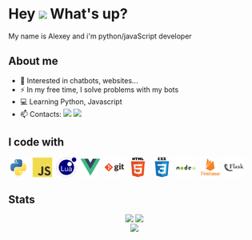 <h1>Hey <img height="50" src="https://github.com/FlamesC0der/FlamesC0der/assets/73310806/888940ea-4c25-4a90-b93a-44d908221b6b"/> What's up?</h1>
My name is Alexey and i'm python/javaScript developer

<h2>About me</h2>

- 👀 Interested in chatbots, websites...
- ⚡️ In my free time, I solve problems with my bots
- 💻 Learning Python, Javascript
- 📫 Contacts: <a href="https://t.me/FlameCoder0_0" target="_blank"><img src="https://img.shields.io/badge/telegram-0088cc?logo=telegram&logoColor=white"/></a> <a href="https://discord.gg/3wt8QRndjm" target="_blank"><img src="https://img.shields.io/badge/discord-5865F2?logo=discord&logoColor=white"/></a>

<h2>I code with</h2>

<div>
  <a href="https://www.python.org/"><img src="https://github.com/devicons/devicon/blob/master/icons/python/python-original.svg" title="Python" alt="Python" width="40" height="40"/></a>&nbsp;
  <a href=""><img src="https://github.com/devicons/devicon/blob/master/icons/javascript/javascript-original.svg" title="JavaScript" alt="JavaScript" width="40" height="40"/></a>&nbsp;
  <a href=""><img src="https://github.com/devicons/devicon/blob/master/icons/lua/lua-original-wordmark.svg" title="Lua" alt="Lua" width="40" height="40"/></a>&nbsp;
  <a href=""><img src="https://github.com/devicons/devicon/blob/master/icons/vuejs/vuejs-original.svg" title="Vuejs" alt="Vuejs" width="40" height="40"/></a>&nbsp;
  <a href=""><img src="https://github.com/devicons/devicon/blob/master/icons/git/git-original-wordmark.svg" title="Git" alt="Git" width="40" height="40"/></a>&nbsp;
  <a href=""><img src="https://github.com/devicons/devicon/blob/master/icons/html5/html5-original-wordmark.svg" title="Html" alt="Html" width="40" height="40"/></a>&nbsp;
  <a href=""><img src="https://github.com/devicons/devicon/blob/master/icons/css3/css3-original-wordmark.svg" title="Css" alt="Css" width="40" height="40"/></a>&nbsp;
  <a href=""><img src="https://github.com/devicons/devicon/blob/master/icons/nodejs/nodejs-original-wordmark.svg" title="Nodejs" alt="Nodejs" width="40" height="40"/></a>&nbsp;
  <a href=""><img src="https://github.com/devicons/devicon/blob/master/icons/firebase/firebase-plain-wordmark.svg" title="Firebase" alt="FireBase" width="40" height="40"/></a>&nbsp;
  <a href=""><img src="https://github.com/devicons/devicon/blob/master/icons/flask/flask-original-wordmark.svg" title="Flask" alt="Flask" width="40" height="40"/></a>&nbsp;
</div>

<h2>Stats</h2>

<div align="center">
  <img height="180" src="https://github-readme-stats.vercel.app/api?username=FlamesC0der&show_icons=true&count_private=true&theme=codeSTACKr&bg_color=0d1117&border_color=30363d"/>
  <img height="180" src="https://github-readme-stats.vercel.app/api/top-langs/?username=FlamesC0der&layout=compact&theme=codeSTACKr&border_color=30363d&bg_color=0d1117"/>
</div>

<div align="center">
  <img src="https://komarev.com/ghpvc/?username=FlamesC0der&style=flat-square&color=red"/>
</div>
